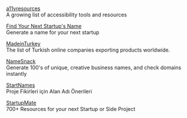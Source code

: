 <p>
<a href="https://a11yresources.webflow.io/">a11yresources</a>
<br>A growing list of accessibility tools and resources
</p>  
<p>
<a href="https://find-your-next-startups-name.now.sh/?ref=producthunt">Find Your Next Startup's Name</a>
<br>Generate a name for your next startup
</p>  
<p>
<a href="https://madeinturkey.directory/">MadeinTurkey</a>
<br>The list of Turkish online companies exporting products worldwide.
</p>  
<p>
<a href="https://www.namesnack.com/">NameSnack</a>
<br>Generate 100's of unique, creative business names, and check domains instantly
</p> 
<p>
<a href="https://startnames.co/">StartNames</a>
<br>Proje Fikirleri için Alan Adı Önerileri
</p>  
<p>
<a href="https://startupmate.flammate.co/">StartupMate</a>
<br>700+ Resources for your next Startup or Side Project
</p>  
